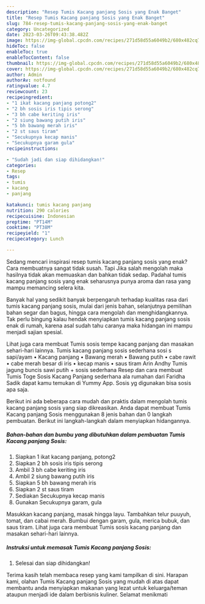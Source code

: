 ```yaml
---
description: "Resep Tumis Kacang panjang Sosis yang Enak Banget"
title: "Resep Tumis Kacang panjang Sosis yang Enak Banget"
slug: 784-resep-tumis-kacang-panjang-sosis-yang-enak-banget
category: Uncategorized
date: 2023-03-26T09:43:38.482Z
image: https://img-global.cpcdn.com/recipes/271d58d55a6049b2/680x482cq70/tumis-kacang-panjang-sosis-foto-resep-utama.jpg
hideToc: false
enableToc: true
enableTocContent: false
thumbnail: https://img-global.cpcdn.com/recipes/271d58d55a6049b2/680x482cq70/tumis-kacang-panjang-sosis-foto-resep-utama.jpg
cover: https://img-global.cpcdn.com/recipes/271d58d55a6049b2/680x482cq70/tumis-kacang-panjang-sosis-foto-resep-utama.jpg
author: Admin
authorAv: notfound
ratingvalue: 4.7
reviewcount: 23
recipeingredient:
- "1 ikat kacang panjang potong2"
- "2 bh sosis iris tipis serong"
- "3 bh cabe keriting iris"
- "2 siung bawang putih iris"
- "5 bh bawang merah iris"
- "2 st saus tiram"
- "Secukupnya kecap manis"
- "Secukupnya garam gula"
recipeinstructions:

- "Sudah jadi dan siap dihidangkan!"
categories:
- Resep
tags:
- tumis
- kacang
- panjang

katakunci: tumis kacang panjang 
nutrition: 290 calories
recipecuisine: Indonesian
preptime: "PT14M"
cooktime: "PT38M"
recipeyield: "1"
recipecategory: Lunch

---
```



Sedang mencari inspirasi resep tumis kacang panjang sosis yang enak? Cara membuatnya sangat tidak susah. Tapi Jika salah mengolah maka hasilnya tidak akan memuaskan dan bahkan tidak sedap. Padahal tumis kacang panjang sosis yang enak seharusnya punya aroma dan rasa yang mampu memancing selera kita.


Banyak hal yang sedikit banyak berpengaruh terhadap kualitas rasa dari tumis kacang panjang sosis, mulai dari jenis bahan, selanjutnya pemilihan bahan segar dan bagus, hingga cara mengolah dan menghidangkannya. Tak perlu bingung kalau hendak menyiapkan tumis kacang panjang sosis enak di rumah, karena asal sudah tahu caranya maka hidangan ini mampu menjadi sajian spesial.

Lihat juga cara membuat Tumis sosis tempe kacang panjang dan masakan sehari-hari lainnya. Tumis kacang panjang sosis sederhana sosi s sapi/ayam • Kacang panjang • Bawang merah • Bawang putih • cabe rawit • cabe merah besar di iris • kecap manis • saus tiram Arin Andhy Tumis jagung buncis sawi putih + sosis sederhana Resep dan cara membuat Tumis Toge Sosis Kacang Panjang sederhana ala rumahan dari Faridha Sadik dapat kamu temukan di Yummy App. Sosis yg digunakan bisa sosis apa saja.


Berikut ini ada beberapa cara mudah dan praktis dalam mengolah tumis kacang panjang sosis yang siap dikreasikan. Anda dapat membuat Tumis Kacang panjang Sosis menggunakan 8 jenis bahan dan 0 langkah pembuatan. Berikut ini langkah-langkah dalam menyiapkan hidangannya.

<!--inarticleads1-->

##### Bahan-bahan dan bumbu yang dibutuhkan dalam pembuatan Tumis Kacang panjang Sosis:

1. Siapkan 1 ikat kacang panjang, potong2
1. Siapkan 2 bh sosis iris tipis serong
1. Ambil 3 bh cabe keriting iris
1. Ambil 2 siung bawang putih iris
1. Siapkan 5 bh bawang merah iris
1. Siapkan 2 st saus tiram
1. Sediakan Secukupnya kecap manis
1. Gunakan Secukupnya garam, gula


Masukkan kacang panjang, masak hingga layu. Tambahkan telur puuyuh, tomat, dan cabai merah. Bumbui dengan garam, gula, merica bubuk, dan saus tiram. Lihat juga cara membuat Tumis sosis kacang panjang dan masakan sehari-hari lainnya. 

<!--inarticleads2-->

##### Instruksi untuk memasak Tumis Kacang panjang Sosis:


1. Selesai dan siap dihidangkan!



Terima kasih telah membaca resep yang kami tampilkan di sini. Harapan kami, olahan Tumis Kacang panjang Sosis yang mudah di atas dapat membantu anda menyiapkan makanan yang lezat untuk keluarga/teman ataupun menjadi ide dalam berbisnis kuliner. Selamat menikmati
